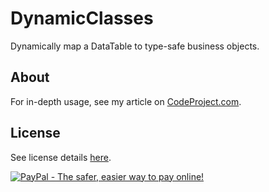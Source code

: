 DynamicClasses
==============

Dynamically map a DataTable to type-safe business objects.

## About

For in-depth usage, see my article on [CodeProject.com](http://www.codeproject.com/Articles/325876/Dynamically-Map-SQL-Resultset-to-Business-Object).

## License

See license details [here](https://github.com/AweSamNet/DynamicClasses/blob/master/LICENSE).

[![PayPal - The safer, easier way to pay online!](https://www.paypalobjects.com/en_US/i/btn/btn_donateCC_LG.gif "PayPal - The safer, easier way to pay online!")](https://www.paypal.com/cgi-bin/webscr?cmd=_s-xclick&hosted_button_id=Q7Q9BQ3JY55CW)
